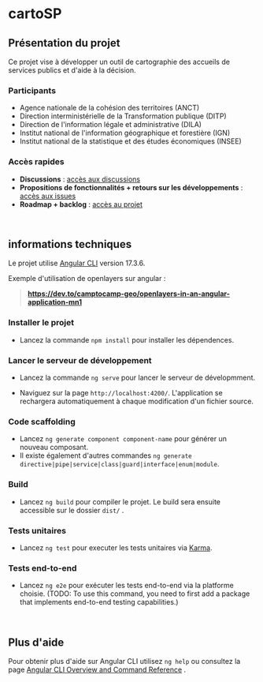 # cartoSP

## Présentation du projet

Ce projet vise à développer un outil de cartographie des accueils de services publics et d'aide à la décision.

### Participants 

- Agence nationale de la cohésion des territoires (ANCT)
- Direction interministérielle de la Transformation publique (DITP)
- Direction de l'information légale et administrative (DILA)
- Institut national de l'information géographique et forestière (IGN)
- Institut national de la statistique et des études économiques (INSEE)

### Accès rapides

- __Discussions__ : [accès aux discussions](https://github.com/IGNF/cartoSP/discussions) 
- __Propositions de fonctionnalités + retours sur les développements__ : [accès aux issues](https://github.com/IGNF/cartoSP/issues)  
- __Roadmap + backlog__ : [accès au projet](https://github.com/IGNF/cartoSP/projects?query=is%3Aopen)

$~$

## informations techniques

Le projet utilise [Angular CLI](https://github.com/angular/angular-cli) version 17.3.6.

Exemple d'utilisation de openlayers sur angular :

> **https://dev.to/camptocamp-geo/openlayers-in-an-angular-application-mn1**

### Installer le projet

- Lancez la commande `npm install` pour installer les dépendences.

### Lancer le serveur de développement

- Lancez la commande `ng serve` pour lancer le serveur de dévelopmment. 

- Naviguez sur la page `http://localhost:4200/`. L'application se rechargera automatiquement à chaque modification d'un fichier source. 

### Code scaffolding

- Lancez `ng generate component component-name` pour générer un nouveau composant. 
- Il existe également d'autres commandes `ng generate directive|pipe|service|class|guard|interface|enum|module`.

### Build

- Lancez `ng build` pour compiler le projet. Le build sera ensuite accessible sur le dossier `dist/` .

### Tests unitaires

- Lancez `ng test` pour executer les tests unitaires via  [Karma](https://karma-runner.github.io).

### Tests end-to-end 

- Lancez `ng e2e` pour exécuter les tests end-to-end via la platforme choisie. 
(TODO: To use this command, you need to first add a package that implements end-to-end testing capabilities.)

$~$

## Plus d'aide

Pour obtenir plus d'aide sur Angular CLI utilisez `ng help` ou consultez la page [Angular CLI Overview and Command Reference](https://angular.io/cli) .
